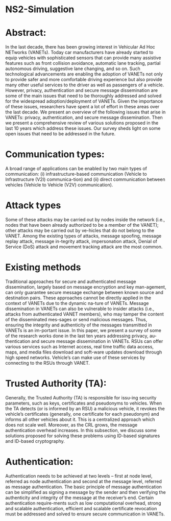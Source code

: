 # NS2-Simulation
# Abstract:
In the last decade, there has been growing interest in Vehicular Ad Hoc NETworks (VANETs). Today car manufacturers have already started to equip vehicles with sophisticated sensors that can provide many assistive features such as front collision avoidance, automatic lane tracking, partial autonomous driving, suggestive lane changing, and so on. Such technological advancements are enabling the adoption of VANETs not only to provide safer and more comfortable driving experience but also provide many other useful services to the driver as well as passengers of a vehicle. 
However, privacy, authentication and secure message dissemination are some of the main issues that need to be thoroughly addressed and solved for the widespread adoption/deployment of VANETs. Given the importance of these issues, researchers have spent a lot of effort in these areas over the last decade. We present an overview of the following issues that arise in VANETs: privacy, authentication, and secure message dissemination. Then we present a comprehensive review of various solutions proposed in the last 10 years which address these issues. Our survey sheds light on some open issues that need to be addressed in the future.
# Communication types:
A broad range of applications can be enabled by two main types of communication: 
(i) infrastructure-based communication (Vehicle to Infrastructure (V2I) communica-tion) and 
(ii) direct communication between vehicles (Vehicle to Vehicle (V2V) communication).
# Attack types
Some of these attacks may be carried out by nodes inside the network (i.e., nodes that have been already authorized to be a member of the VANET); other attacks may be carried out by ve-hicles that do not belong to the VANET. Among the existing types of attacks, message spoofing, message replay attack, message in-tegrity attack, impersonation attack, Denial of Service (DoS) attack and movement tracking attack are the most common.
# Existing methods
Traditional approaches for secure and authenticated message dissemination, largely based on message encryption and key man-agement, can only guarantee secure message exchange between known source and destination pairs. These approaches cannot be directly applied in the context of VANETs due to the dynamic na-ture of VANETs. Message dissemination in VANETs can also be vulnerable to insider attacks (i.e., attacks from authenticated VANET members), who may tamper the content of the disseminated mes-sages or send malicious messages. Thus, ensuring the integrity and authenticity of the messages transmitted in VANETs is an im-portant issue. In this paper, we present a survey of some of the research works done in the last ten years addressing privacy, au-thentication and secure message dissemination in VANETs.
RSUs can offer various services such as Internet access, real time traffic data access, maps, and media files download and soft-ware updates download through high speed networks. Vehicle’s can make use of these services by connecting to the RSUs through VANET.
# Trusted Authority (TA):
Generally, the Trusted Authority (TA) is responsible for issu-ing security parameters, such as keys, certificates and pseudonyms to vehicles. When the TA detects (or is informed by an RSU) a malicious vehicle, it revokes the vehicle’s certificates (generally, one certificate for each pseudonym) and informs all other vehicles about it. This is a centralized approach which does not scale well. Moreover, as the CRL grows, the message authentication overhead increases. In this subsection, we discuss some solutions proposed for solving these problems using ID-based signatures and ID-based cryptography.
# Authentication:
Authentication needs to be achieved at two levels – first at node level, referred as node authentication and second at the message level, referred as message authentication.
The basic principle of message authentication can be simplified as signing a message by the sender and then verifying the authenticity and integrity of the message at the receiver’s end. Certain authentication require-ments such as low computational overhead, strong and scalable authentication, efficient and scalable certificate revocation must be addressed and solved to ensure secure communication in VANETs.
